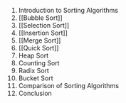 
1. Introduction to Sorting Algorithms
2. [[Bubble Sort]]
3. [[Selection Sort]]
4. [[Insertion Sort]]
6. [[Merge Sort]]
7. [[Quick Sort]]
8. Heap Sort
9. Counting Sort
10. Radix Sort
11. Bucket Sort
12. Comparison of Sorting Algorithms
13. Conclusion